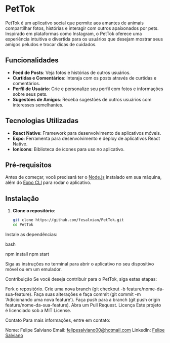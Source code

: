 
# PetTok

PetTok é um aplicativo social que permite aos amantes de animais compartilhar fotos, histórias e interagir com outros apaixonados por pets. Inspirado em plataformas como Instagram, o PetTok oferece uma experiência intuitiva e divertida para os usuários que desejam mostrar seus amigos peludos e trocar dicas de cuidados.

## Funcionalidades

- **Feed de Posts**: Veja fotos e histórias de outros usuários.
- **Curtidas e Comentários**: Interaja com os posts através de curtidas e comentários.
- **Perfil de Usuário**: Crie e personalize seu perfil com fotos e informações sobre seus pets.
- **Sugestões de Amigos**: Receba sugestões de outros usuários com interesses semelhantes.

## Tecnologias Utilizadas

- **React Native**: Framework para desenvolvimento de aplicativos móveis.
- **Expo**: Ferramenta para desenvolvimento e deploy de aplicativos React Native.
- **Ionicons**: Biblioteca de ícones para uso no aplicativo.

## Pré-requisitos

Antes de começar, você precisará ter o [Node.js](https://nodejs.org/) instalado em sua máquina, além do [Expo CLI](https://docs.expo.dev/get-started/installation/) para rodar o aplicativo.

## Instalação

1. **Clone o repositório**:
   ```bash
   git clone https://github.com/fesalvian/PetTok.git
   cd PetTok
Instale as dependências:

bash

npm install
npm start


Siga as instruções no terminal para abrir o aplicativo no seu dispositivo móvel ou em um emulador.

Contribuição
Se você deseja contribuir para o PetTok, siga estas etapas:

Fork o repositório.
Crie uma nova branch (git checkout -b feature/nome-da-sua-feature).
Faça suas alterações e faça commit (git commit -m 'Adicionando uma nova feature').
Faça push para a branch (git push origin feature/nome-da-sua-feature).
Abra um Pull Request.
Licença
Este projeto é licenciado sob a MIT License.

Contato
Para mais informações, entre em contato:

Nome: Felipe Salviano
Email: felipesalviano00@hotmail.com
LinkedIn: [Felipe Salviano](https://www.linkedin.com/in/felipe-salviano-a9821723b/)











